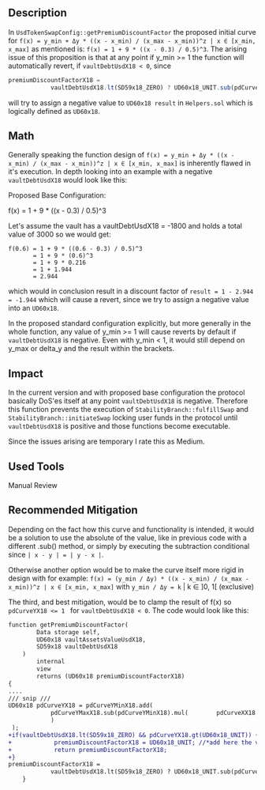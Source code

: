 ## Description

In `UsdTokenSwapConfig::getPremiumDiscountFactor` the proposed initial curve for
`f(x) = y_min + Δy * ((x - x_min) / (x_max - x_min))^z | x ∈ [x_min, x_max]`
as mentioned is:
`f(x) = 1 + 9 * ((x - 0.3) / 0.5)^3`. The arising issue of this proposition is that at any point if y\_min >= 1 the function will automatically revert, if `vaultDebtUsdX18 < 0`, since

```javascript
premiumDiscountFactorX18 =
            vaultDebtUsdX18.lt(SD59x18_ZERO) ? UD60x18_UNIT.sub(pdCurveYX18) : UD60x18_UNIT.add(pdCurveYX18);
```

will try to assign a negative value to `UD60x18 result` in `Helpers.sol` which is logically defined as `UD60x18`.

## Math

Generally speaking the function design of `f(x) = y_min + Δy * ((x - x_min) / (x_max - x_min))^z | x ∈ [x_min, x_max]` is inherently flawed in it's execution. In depth looking into an example with a negative `vaultDebtUsdX18` would look like this:

Proposed Base Configuration:

f(x) = 1 + 9 \* ((x - 0.3) / 0.5)^3

Let's assume the vault has a vaultDebtUsdX18 = -1800 and holds a total value of 3000 so
we would get:

```
f(0.6) = 1 + 9 * ((0.6 - 0.3) / 0.5)^3
       = 1 + 9 * (0.6)^3
       = 1 + 9 * 0.216
       = 1 + 1.944
       = 2.944
```

which would in conclusion result in a discount factor of
`result = 1 - 2.944 = -1.944` which will cause a revert, since we try to assign a negative value into an `UD60x18`.

In the proposed standard configuration explicitly, but more generally in the whole function, any value of y\_min >= 1 will cause reverts by default if `vaultDebtUsdX18` is negative. Even with
y\_min < 1, it would still depend on y\_max or delta\_y and the result within the brackets.

## Impact

In the current version and with proposed base configuration the protocol basically DoS'es itself at any point `vaultDebtUsdX18` is negative. Therefore this function prevents the execution of `StabilityBranch::fulfillSwap` and `StabilityBranch::initiateSwap` locking user funds in the protocol until `vaultDebtUsdX18` is positive and those functions become executable.

Since the issues arising are temporary I rate this as Medium.

## Used Tools

Manual Review

## Recommended Mitigation

Depending on the fact how this curve and functionality is intended, it would be a solution to use the absolute of the value, like in previous code with a different .sub() method, or simply by executing the subtraction conditional since `| x - y | = | y - x |`.

Otherwise another option would be to make the curve itself more rigid in design with for example:
`f(x) = (y_min / Δy) * ((x - x_min) / (x_max - x_min))^z | x ∈ [x_min, x_max]`
with `y_min / Δy = k` | k ∈ ]0, 1\[ (exclusive)

The third, and best mitigation, would be to clamp the result of f(x) so `pdCurveYX18 <= 1 ` for `vaultDebtUsdX18 < 0`. The code would look like this:

```diff
function getPremiumDiscountFactor(
        Data storage self,
        UD60x18 vaultAssetsValueUsdX18,
        SD59x18 vaultDebtUsdX18
    )
        internal
        view
        returns (UD60x18 premiumDiscountFactorX18)
{
....
/// snip ///
UD60x18 pdCurveYX18 = pdCurveYMinX18.add(
            pdCurveYMaxX18.sub(pdCurveYMinX18).mul(        pdCurveXX18.sub(pdCurveXMinX18).div(pdCurveXMaxX18.sub(pdCurveXMinX18)).pow(pdCurveZX18)
            )
 );
+if(vaultDebtUsdX18.lt(SD59x18_ZERO) && pdCurveYX18.gt(UD60x18_UNIT)) {
+            premiumDiscountFactorX18 = UD60x18_UNIT; //*add here the value*
+            return premiumDiscountFactorX18;
+}
premiumDiscountFactorX18 =
            vaultDebtUsdX18.lt(SD59x18_ZERO) ? UD60x18_UNIT.sub(pdCurveYX18) : UD60x18_UNIT.add(pdCurveYX18);
    }
```
